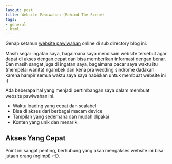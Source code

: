 ```yaml
---
layout: post
title: Website Pawiwahan (Behind The Scene)
tags:
- general
- html
---
```


Genap setahun [website pawiwahan](http://ktutnik.github.io/pwh) online di sub directory blog ini.

Masih segar ingatan saya, bagaimana saya mendisain website tersebut agar dapat di akses dengan cepat
dan bisa memberikan informasi dengan benar. Dan masih sangat juga di ingatan saya, bagaimana 
pacar saya waktu itu (mempelai wanita) ngambek dan kena pra wedding sindrome dadakan karena 
hampir semua waktu saya saya habiskan untuk membuat website ini :).

Ada beberapa hal yang menjadi pertimbangan saya dalam membuat website pawiwahan ini.

- Waktu loading yang cepat dan scalabel
- Bisa di akses dari berbagai macam device
- Tampilan yang sederhana dan mudah dipakai
- Konten yang unik dan menarik

## Akses Yang Cepat

Point ini sangat penting, berhubung yang akan mengakses website ini bisa jutaan orang (ngimpi) :-D. 

